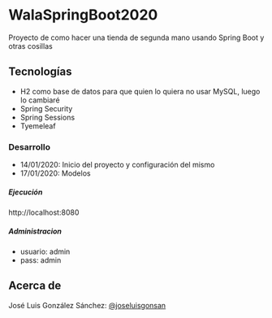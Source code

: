 # WalaSpringBoot2020
Proyecto de como hacer una tienda de segunda mano usando Spring Boot y otras cosillas

## Tecnologías
* H2 como base de datos para que quien lo quiera no usar MySQL, luego lo cambiaré
* Spring Security
* Spring Sessions
* Tyemeleaf


### Desarrollo
* 14/01/2020: Inicio del proyecto y configuración del mismo
* 17/01/2020: Modelos

##### Ejecución
http://localhost:8080


##### Administracion
+ usuario: admin
+ pass: admin


## Acerca de
José Luis González Sánchez: [@joseluisgonsan](https://twitter.com/joseluisgonsan)

